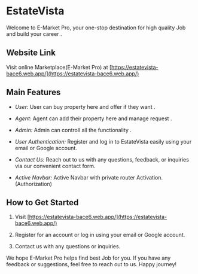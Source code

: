 # EstateVista

Welcome to E-Market Pro, your one-stop destination for high quality Job and build your career .

## Website Link

Visit online Marketplace(E-Market Pro) at [https://estatevista-bace6.web.app/](https://estatevista-bace6.web.app/)

## Main Features

- *User:* User can buy property here and offer if they want .
- *Agent:* Agent can add their property here and manage request .
- *Admin:* Admin can controll all the functionality .

- *User Authentication:* Register and log in to EstateVista easily using your email or Google account.



- *Contact Us:* Reach out to us with any questions, feedback, or inquiries via our convenient contact form.

- *Active Navbar:* Active Navbar with private router Activation. (Authorization)


## How to Get Started

1. Visit [https://estatevista-bace6.web.app/](https://estatevista-bace6.web.app/)
2. Register for an account or log in using your email or Google account.

3. Contact us with any questions or inquiries.

We hope E-Market Pro helps find best Job for you. If you have any feedback or suggestions, feel free to reach out to us. Happy journey!


